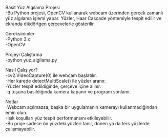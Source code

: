 Basit Yüz Algılama Projesi  
-Bu Python projesi, OpenCV kullanarak webcam üzerinden gerçek zamanlı yüz algılama işlemi yapar. Yüzler, Haar Cascade yöntemiyle tespit edilir ve ekranda dikdörtgen çerçevelerle gösterilir.  


Gereksinimler  
-Python 3.x  
-OpenCV  


Projeyi Çalıştırma  
-python yuz_algilama.py
 

Nasıl Çalışıyor?   
-cv2.VideoCapture(0) ile webcam başlatılır.  
-Her karede detectMultiScale() ile yüzler aranır.  
-Yüzler tespit edildiğinde, çerçeve içine alınır.  
-q tuşuna basıldığında kamera kapanır ve program sonlanır.  

Notlar  
-Webcam açılmazsa, başka bir uygulamanın kamerayı kullanmadığından emin olun.  
-Işık koşulları yüz tespit performansını etkileyebilir.  
-Bu proje sadece ön yüzdeki yüzleri tanır, dönen ya da ters yüzlerde çalışmayabilir.  


